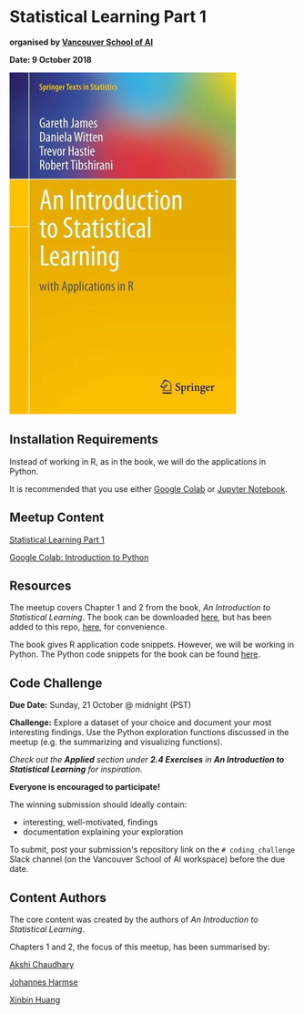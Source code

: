 # Statistical Learning Part 1

**organised by [Vancouver School of AI](https://www.facebook.com/groups/991378534367193/)**

**Date: 9 October 2018**

![](additional/isl.jpg)

## Installation Requirements

Instead of working in R, as in the book, we will do the applications in Python.

It is recommended that you use either [Google Colab](https://colab.research.google.com/notebooks/welcome.ipynb#recent=true) or [Jupyter Notebook](http://jupyter.org/).

## Meetup Content

[Statistical Learning Part 1](https://docs.google.com/presentation/d/1WqFxIoNZKBtEZS0imJrgFSrVgSLxVZMAowCkly58QzM/edit?usp=sharing)

[Google Colab: Introduction to Python](https://colab.research.google.com/drive/1YvwC6fj_Qj7W2TUn3qEaITcCLOH84_CN)

## Resources

The meetup covers Chapter 1 and 2 from the book, *An Introduction to Statistical Learning*. The book can be downloaded [here](http://www-bcf.usc.edu/~gareth/ISL/ISLR%20Seventh%20Printing.pdf), but has been added to this repo, [here](https://github.com/SchoolofAI-Vancouver/statistical_learning_1/blob/master/docs/An%20Introduction%20to%20Statistical%20Learning%20-%20Gareth%20James.pdf), for convenience.

The book gives R application code snippets. However, we will be working in Python. The Python code snippets for the book can be found [here](https://github.com/JWarmenhoven/ISLR-python).

## Code Challenge

**Due Date:** Sunday, 21 October @ midnight (PST)

**Challenge:** Explore a dataset of your choice and document your most interesting findings. Use the Python exploration functions discussed in the meetup (e.g. the summarizing and visualizing functions).

*Check out the **Applied** section under **2.4 Exercises** in **An Introduction to Statistical Learning** for inspiration.*

**Everyone is encouraged to participate!**

The winning submission should ideally contain:

* interesting, well-motivated, findings
* documentation explaining your exploration

To submit, post your submission's repository link on the `# coding_challenge` Slack channel (on the Vancouver School of AI workspace) before the due date.

## Content Authors

The core content was created by the authors of *An Introduction to Statistical Learning*.

Chapters 1 and 2, the focus of this meetup, has been summarised by:

[Akshi Chaudhary](https://github.com/akshi8)

[Johannes Harmse](https://github.com/johannesharmse)

[Xinbin Huang](https://github.com/xinbinhuang)



